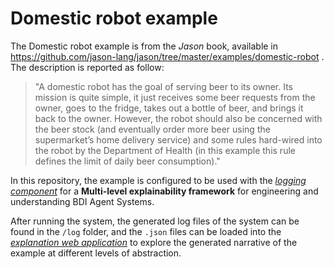 # Domestic robot example

The Domestic robot example is from the *Jason* book, available in https://github.com/jason-lang/jason/tree/master/examples/domestic-robot . The description is reported as follow:

> "A domestic robot has the goal of serving beer to its owner. Its mission is quite simple, it just receives some beer requests from the owner, goes to the fridge, takes out a bottle of beer, and brings it back to the owner. However, the robot should also be concerned with the beer stock (and eventually order more beer using the supermarket’s home delivery service) and some rules hard-wired into the robot by the Department of Health (in this example this rule defines the limit of daily beer consumption)."

In this repository, the example is configured to be used with the [*logging component*](https://github.com/yan-elena/agent-logging) for a **Multi-level explainability framework** for engineering and understanding BDI Agent Systems.

After running the system, the generated log files of the system can be found in the `/log` folder, and the `.json` files can be loaded into the [*explanation web application*](https://yan-elena.github.io/agent-explanation/) to explore the generated narrative of the example at different levels of abstraction.
